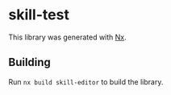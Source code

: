 # skill-test

This library was generated with [Nx](https://nx.dev).

## Building

Run `nx build skill-editor` to build the library.
